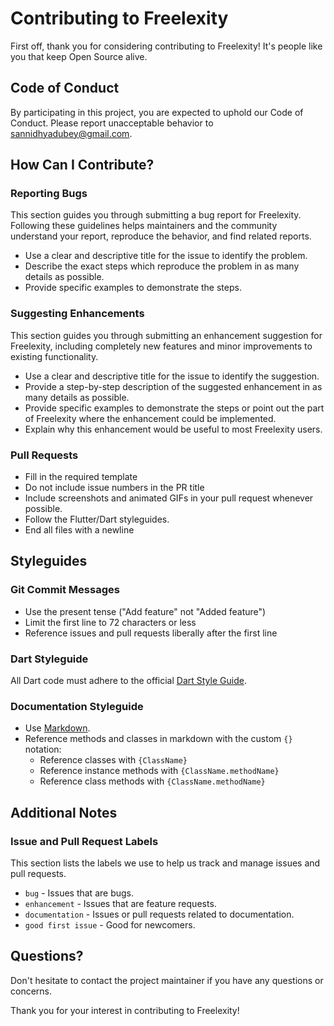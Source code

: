 # Contributing to Freelexity

First off, thank you for considering contributing to Freelexity! It's people like you that keep Open Source alive.

## Code of Conduct

By participating in this project, you are expected to uphold our Code of Conduct. Please report unacceptable behavior to sannidhyadubey@gmail.com.

## How Can I Contribute?

### Reporting Bugs

This section guides you through submitting a bug report for Freelexity. Following these guidelines helps maintainers and the community understand your report, reproduce the behavior, and find related reports.

- Use a clear and descriptive title for the issue to identify the problem.
- Describe the exact steps which reproduce the problem in as many details as possible.
- Provide specific examples to demonstrate the steps.

### Suggesting Enhancements

This section guides you through submitting an enhancement suggestion for Freelexity, including completely new features and minor improvements to existing functionality.

- Use a clear and descriptive title for the issue to identify the suggestion.
- Provide a step-by-step description of the suggested enhancement in as many details as possible.
- Provide specific examples to demonstrate the steps or point out the part of Freelexity where the enhancement could be implemented.
- Explain why this enhancement would be useful to most Freelexity users.

### Pull Requests

- Fill in the required template
- Do not include issue numbers in the PR title
- Include screenshots and animated GIFs in your pull request whenever possible.
- Follow the Flutter/Dart styleguides.
- End all files with a newline

## Styleguides

### Git Commit Messages

- Use the present tense ("Add feature" not "Added feature")
- Limit the first line to 72 characters or less
- Reference issues and pull requests liberally after the first line

### Dart Styleguide

All Dart code must adhere to the official [Dart Style Guide](https://dart.dev/guides/language/effective-dart/style).

### Documentation Styleguide

- Use [Markdown](https://daringfireball.net/projects/markdown).
- Reference methods and classes in markdown with the custom `{}` notation:
    - Reference classes with `{ClassName}`
    - Reference instance methods with `{ClassName.methodName}`
    - Reference class methods with `{ClassName.methodName}`

## Additional Notes

### Issue and Pull Request Labels

This section lists the labels we use to help us track and manage issues and pull requests.

* `bug` - Issues that are bugs.
* `enhancement` - Issues that are feature requests.
* `documentation` - Issues or pull requests related to documentation.
* `good first issue` - Good for newcomers.

## Questions?

Don't hesitate to contact the project maintainer if you have any questions or concerns.

Thank you for your interest in contributing to Freelexity!